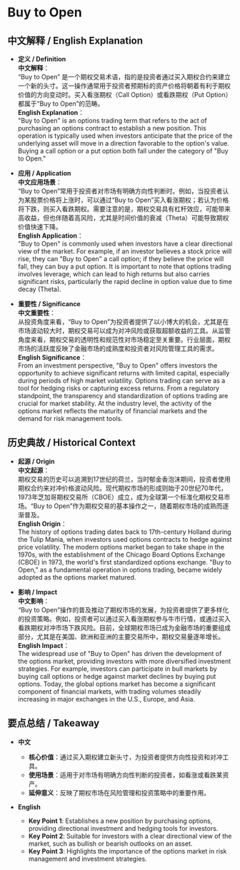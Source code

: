 # Buy to Open

## 中文解释 / English Explanation

* **定义 / Definition**  
  **中文解释**：  
  “Buy to Open” 是一个期权交易术语，指的是投资者通过买入期权合约来建立一个新的头寸。这一操作通常用于投资者预期标的资产价格将朝着有利于期权价值的方向变动时。买入看涨期权（Call Option）或看跌期权（Put Option）都属于“Buy to Open”的范畴。  
  **English Explanation**：  
  "Buy to Open" is an options trading term that refers to the act of purchasing an options contract to establish a new position. This operation is typically used when investors anticipate that the price of the underlying asset will move in a direction favorable to the option's value. Buying a call option or a put option both fall under the category of "Buy to Open."

* **应用 / Application**  
  **中文应用场景**：  
  “Buy to Open”常用于投资者对市场有明确方向性判断时。例如，当投资者认为某股票价格将上涨时，可以通过“Buy to Open”买入看涨期权；若认为价格将下跌，则买入看跌期权。需要注意的是，期权交易具有杠杆效应，可能带来高收益，但也伴随着高风险，尤其是时间价值的衰减（Theta）可能导致期权价值快速下降。  
  **English Application**：  
  "Buy to Open" is commonly used when investors have a clear directional view of the market. For example, if an investor believes a stock price will rise, they can "Buy to Open" a call option; if they believe the price will fall, they can buy a put option. It is important to note that options trading involves leverage, which can lead to high returns but also carries significant risks, particularly the rapid decline in option value due to time decay (Theta).

* **重要性 / Significance**  
  **中文重要性**：  
  从投资角度来看，“Buy to Open”为投资者提供了以小博大的机会，尤其是在市场波动较大时，期权交易可以成为对冲风险或获取超额收益的工具。从监管角度来看，期权交易的透明性和规范性对市场稳定至关重要。行业层面，期权市场的活跃度反映了金融市场的成熟度和投资者对风险管理工具的需求。  
  **English Significance**：  
  From an investment perspective, "Buy to Open" offers investors the opportunity to achieve significant returns with limited capital, especially during periods of high market volatility. Options trading can serve as a tool for hedging risks or capturing excess returns. From a regulatory standpoint, the transparency and standardization of options trading are crucial for market stability. At the industry level, the activity of the options market reflects the maturity of financial markets and the demand for risk management tools.

## 历史典故 / Historical Context

* **起源 / Origin**  
  **中文起源**：  
  期权交易的历史可以追溯到17世纪的荷兰，当时郁金香泡沫期间，投资者使用期权合约来对冲价格波动风险。现代期权市场的形成则始于20世纪70年代，1973年芝加哥期权交易所（CBOE）成立，成为全球第一个标准化期权交易市场。“Buy to Open”作为期权交易的基本操作之一，随着期权市场的成熟而逐渐普及。  
  **English Origin**：  
  The history of options trading dates back to 17th-century Holland during the Tulip Mania, when investors used options contracts to hedge against price volatility. The modern options market began to take shape in the 1970s, with the establishment of the Chicago Board Options Exchange (CBOE) in 1973, the world's first standardized options exchange. "Buy to Open," as a fundamental operation in options trading, became widely adopted as the options market matured.

* **影响 / Impact**  
  **中文影响**：  
  “Buy to Open”操作的普及推动了期权市场的发展，为投资者提供了更多样化的投资策略。例如，投资者可以通过买入看涨期权参与牛市行情，或通过买入看跌期权对冲市场下跌风险。目前，全球期权市场已成为金融市场的重要组成部分，尤其是在美国、欧洲和亚洲的主要交易所中，期权交易量逐年增长。  
  **English Impact**：  
  The widespread use of "Buy to Open" has driven the development of the options market, providing investors with more diversified investment strategies. For example, investors can participate in bull markets by buying call options or hedge against market declines by buying put options. Today, the global options market has become a significant component of financial markets, with trading volumes steadily increasing in major exchanges in the U.S., Europe, and Asia.

## 要点总结 / Takeaway

* **中文**  
  - **核心价值**：通过买入期权建立新头寸，为投资者提供方向性投资和对冲工具。  
  - **使用场景**：适用于对市场有明确方向性判断的投资者，如看涨或看跌某资产。  
  - **延伸意义**：反映了期权市场在风险管理和投资策略中的重要作用。  

* **English**  
  - **Key Point 1**: Establishes a new position by purchasing options, providing directional investment and hedging tools for investors.  
  - **Key Point 2**: Suitable for investors with a clear directional view of the market, such as bullish or bearish outlooks on an asset.  
  - **Key Point 3**: Highlights the importance of the options market in risk management and investment strategies.